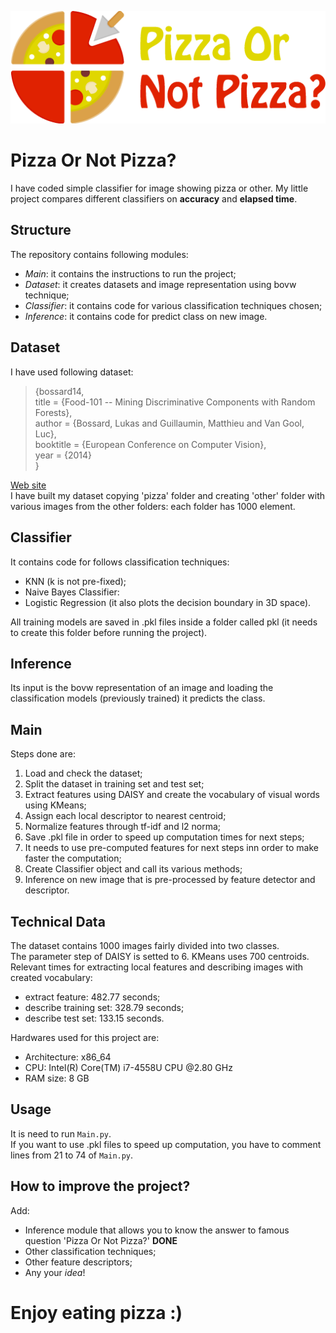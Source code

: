<p align="center"><img src="/logo/pizzaornotpizza-logotype-horizontal.png"></p>

Pizza Or Not Pizza?  
===================
I have coded simple classifier for image showing pizza or other. My little project compares different classifiers on **accuracy** and **elapsed time**.  

Structure  
---------
The repository contains following modules:  
- *Main*: it contains the instructions to run the project;  
- *Dataset*: it creates datasets and image representation using bovw technique;  
- *Classifier*: it contains code for various classification techniques chosen;  
- *Inference*: it contains code for predict class on new image. 

Dataset  
--------
I have used following dataset:  
>{bossard14,  
>  title = {Food-101 -- Mining Discriminative Components with Random Forests},  
>  author = {Bossard, Lukas and Guillaumin, Matthieu and Van Gool, Luc},  
>  booktitle = {European Conference on Computer Vision},  
>  year = {2014}  
>}  

[Web site](https://www.vision.ee.ethz.ch/datasets_extra/food-101/)  
I have built my dataset copying 'pizza' folder and creating 'other' folder with various images from the other folders: each folder has 1000 element.  

Classifier 
-----------
It contains code for follows classification techniques:  
- KNN (k is not pre-fixed);  
- Naive Bayes Classifier:  
- Logistic Regression (it also plots the decision boundary in 3D space).  

All training models are saved in .pkl files inside a folder called pkl (it needs to create this folder before running the project).  

Inference
-----------
Its input is the bovw representation of an image and loading the classification models (previously trained) it predicts the class.  

Main  
------
Steps done are:  
1. Load and check the dataset;  
2. Split the dataset in training set and test set;  
3. Extract features using DAISY and create the vocabulary of visual words using KMeans;  
4. Assign each local descriptor to nearest centroid;  
5. Normalize features through tf-idf and l2 norma;  
6. Save .pkl file in order to speed up computation times for next steps;  
7. It needs to use pre-computed features for next steps inn order to make faster the computation;  
8. Create Classifier object and call its various methods;  
9. Inference on new image that is pre-processed by feature detector and descriptor.  

Technical Data
----------------
The dataset contains 1000 images fairly divided into two classes.  
The parameter step of DAISY is setted to 6. KMeans uses 700 centroids.  
Relevant times for extracting local features and describing images with created vocabulary:  
- extract feature: 482.77 seconds;  
- describe training set: 328.79 seconds;  
- describe test set: 133.15 seconds.  

Hardwares used for this project are:  
- Architecture: x86_64  
- CPU: Intel(R) Core(TM) i7-4558U CPU @2.80 GHz  
- RAM size: 8 GB  

Usage
------
It is need to run `Main.py`.  
If you want to use .pkl files to speed up computation, you have to comment lines from 21 to 74 of `Main.py`.  

How to improve the project?
----------------------------
Add:  
- Inference module that allows you to know the answer to famous question 'Pizza Or Not Pizza?' **DONE**  
- Other classification techniques;  
- Other feature descriptors;  
- Any your *idea*!  

Enjoy eating pizza :)
=====================
